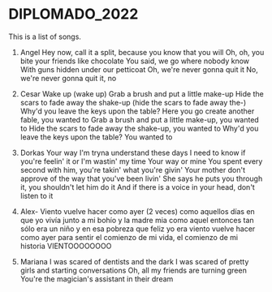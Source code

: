 # DIPLOMADO_2022
This is a list of songs. 

1. Angel
Hey now, call it a split, because you know that you will
Oh, oh, you bite your friends like chocolate
You said, we go where nobody know
With guns hidden under our petticoat
Oh, we're never gonna quit it
No, we're never gonna quit it, no

2. Cesar
Wake up (wake up)
Grab a brush and put a little make-up
Hide the scars to fade away the shake-up (hide the scars to fade away the-)
Why'd you leave the keys upon the table?
Here you go create another fable, you wanted to
Grab a brush and put a little make-up, you wanted to
Hide the scars to fade away the shake-up, you wanted to
Why'd you leave the keys upon the table? You wanted to

3. Dorkas
Your way
I'm tryna understand these days
I need to know if you're feelin' it or I'm wastin' my time
Your way or mine
You spent every second with him, you're takin' what you're givin'
Your mother don't approve of the way that you've been livin'
She says he puts you through it, you shouldn't let him do it
And if there is a voice in your head, don't listen to it

4. Alex- 
Viento vuelve hacer como ayer (2 veces)
como aquellos días en que yo vivía
junto a mi bohío y la madre mia
como aquel entonces tan sólo era un niño
y en esa pobreza que feliz yo era
viento vuelve hacer como ayer para sentir el comienzo de mi vida,
el comienzo de mi historia
VIENTOOOOOOOO

5. Mariana
I was scared of dentists and the dark
I was scared of pretty girls and starting conversations
Oh, all my friends are turning green
You're the magician's assistant in their dream
